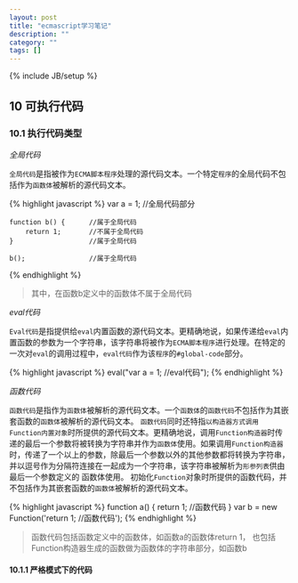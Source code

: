 ```yaml
---
layout: post
title: "ecmascript学习笔记"
description: ""
category: ""
tags: []
---
```

{% include JB/setup %}


## 10 可执行代码

### 10.1 执行代码类型

*全局代码*

`全局代码`是指被作为`ECMA脚本程序`处理的源代码文本。一个特定`程序`的全局代码不包括作为`函数体`被解析的源代码文本。

{% highlight javascript %}
    var a = 1;          //全局代码部分

    function b() {      //属于全局代码
        return 1;       //不属于全局代码
    }                   //属于全局代码

    b();                //属于全局代码
{% endhighlight %}

> 其中，在函数b定义中的函数体不属于全局代码



*eval代码*

`Eval代码`是指提供给`eval`内置函数的源代码文本。更精确地说，如果传递给`eval`内置函数的参数为一个字符串，该字符串将被作为`ECMA脚本程序`进行处理。在特定的一次对`eval`的调用过程中，`eval代码`作为该`程序`的`#global-code`部分。

{% highlight javascript %}
    eval("var a = 1; //eval代码");
{% endhighlight %}



*函数代码*

`函数代码`是指作为`函数体`被解析的源代码文本。一个`函数体`的`函数代码`不包括作为其嵌套函数的`函数体`被解析的源代码文本。 
`函数代码`同时还特指`以构造器方式调用Function内置对象`时所提供的源代码文本。更精确地说，调用`Function构造器`时传递的最后一个参数将被转换为字符串并作为`函数体`使用。如果调用`Function构造器`时，传递了一个以上的参数，除最后一个参数以外的其他参数都将转换为字符串，并以逗号作为分隔符连接在一起成为一个字符串，该字符串被解析为`形参列表`供由最后一个参数定义的 函数体使用。
初始化`Function`对象时所提供的函数代码，并不包括作为其嵌套函数的`函数体`被解析的源代码文本。

{% highlight javascript %}
    function a() {
        return 1;       //函数代码
    }
    var b = new Function('return 1; //函数代码');
{% endhighlight %}

> 函数代码包括函数定义中的函数体，如函数a的函数体return 1， 也包括Function构造器生成的函数做为函数体的字符串部分，如函数b


#### 10.1.1 严格模式下的代码
